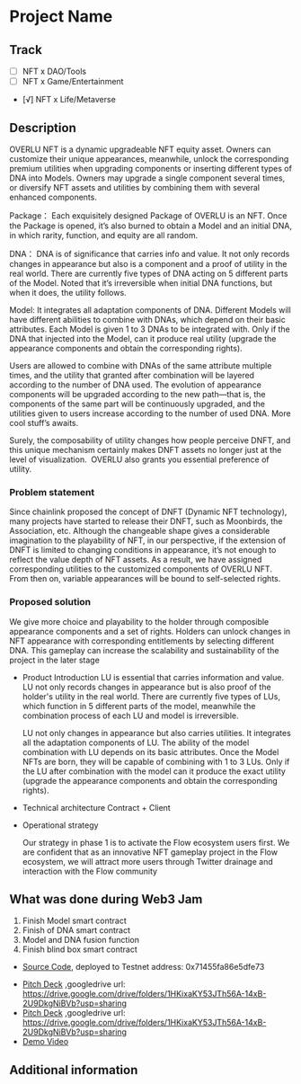# Project Name

## Track

- [ ] NFT x DAO/Tools
- [ ] NFT x Game/Entertainment
- [√] NFT x Life/Metaverse

## Description

OVERLU NFT is a dynamic upgradeable NFT equity asset. Owners can customize their unique appearances, meanwhile, unlock the corresponding premium utilities when upgrading components or inserting different types of DNA into Models. Owners may upgrade a single component several times, or diversify NFT assets and utilities by combining them with several enhanced components.

Package：
Each exquisitely designed Package of OVERLU is an NFT. Once the Package is opened, it’s also burned to obtain a Model and an initial DNA, in which rarity, function, and equity are all random.

DNA：
DNA is of significance that carries info and value. It not only records changes in appearance but also is a component and a proof of utility in the real world. There are currently five types of DNA acting on 5 different parts of the Model. Noted that it’s irreversible when initial DNA functions, but when it does, the utility follows.

Model:
It integrates all adaptation components of DNA. Different Models will have different abilities to combine with DNAs, which depend on their basic attributes.
Each Model is given 1 to 3 DNAs to be integrated with. Only if the DNA that injected into the Model, can it produce real utility (upgrade the appearance components and obtain the corresponding rights).

Users are allowed to combine with DNAs of the same attribute multiple times, and the utility that granted after combination will be layered according to the number of DNA used.
The evolution of appearance components will be upgraded according to the new path—that is, the components of the same part will be continuously upgraded, and the utilities given to users increase according to the number of used DNA.
More cool stuff’s awaits.

Surely, the composability of utility changes how people perceive DNFT, and this unique mechanism certainly makes DNFT assets no longer just at the level of visualization. 
OVERLU also grants you essential preference of utility.

### Problem statement

Since chainlink proposed the concept of DNFT (Dynamic NFT technology), many projects have started to release their DNFT, such as Moonbirds, the Association, etc.
Although the changeable shape gives a considerable imagination to the playability of NFT, in our perspective, if the extension of DNFT is limited to changing conditions in appearance, it’s not enough to reflect the value depth of NFT assets. As a result, we have assigned corresponding utilities to the customized components of OVERLU NFT. From then on, variable appearances will be bound to self-selected rights.

### Proposed solution

We give more choice and playability to the holder through composible appearance components and a set of rights. Holders can unlock changes in NFT appearance with corresponding entitlements by selecting different DNA. This gameplay can increase the scalability and sustainability of the project in the later stage

- Product Introduction
  LU is essential that carries information and value. LU not only records changes in appearance but is also proof of the holder's utility in the real world. There are currently five types of LUs, which function in 5 different parts of the model, meanwhile the combination process of each LU and model is irreversible.

  LU not only changes in appearance but also carries utilities.
  It integrates all the adaptation components of LU.
  The ability of the model combination with LU depends on its basic attributes.
  Once the Model NFTs are born, they will be capable of combining with 1 to 3 LUs. Only if the LU after combination with the model can it produce the exact utility (upgrade the appearance components and obtain the corresponding rights).

- Technical architecture
  Contract + Client

- Operational strategy

  Our strategy in phase 1 is to activate the Flow ecosystem users first. We are confident that as an innovative NFT gameplay project in the Flow ecosystem, we will attract more users through Twitter drainage and interaction with the Flow community





## What was done during Web3 Jam

 1. Finish Model smart contract
 2. Finish of DNA smart contract
 3. Model and DNA fusion function
 4. Finish blind box smart contract


- [Source Code](./src/), deployed to Testnet address: 0x71455fa86e5dfe73
<!-- Optional -->
- [Pitch Deck](./docs/OVERLU_NFT_Project.pdf) ,googledrive url: https://drive.google.com/drive/folders/1HKixaKY53JTh56A-14xB-2U9DkgNiBVb?usp=sharing   
- [Pitch Deck](./docs/OVERLU.pdf) ,googledrive url: https://drive.google.com/drive/folders/1HKixaKY53JTh56A-14xB-2U9DkgNiBVb?usp=sharing   
- [Demo Video](./docs/demo.mp4) <!-- or using online documentation url / ipfs url -->

## Additional information

<!-- More information you want the judges to see -->
